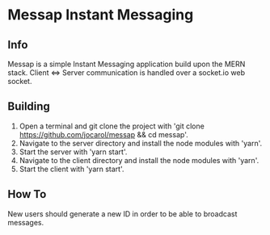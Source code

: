 # Messap Instant Messaging

## Info
Messap is a simple Instant Messaging application build upon the MERN stack. Client <=> Server communication is handled over a socket.io web socket.

## Building
1. Open a terminal and git clone the project with 'git clone https://github.com/jocarol/messap && cd messap'.
2. Navigate to the server directory and install the node modules with 'yarn'.
3. Start the server with 'yarn start'.
4. Navigate to the client directory and install the node modules with 'yarn'.
5. Start the client with 'yarn start'.

## How To
New users should generate a new ID in order to be able to broadcast messages.
